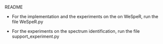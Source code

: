 README

* For the implementation and the experiments on the on WeSpeR, run the file WeSpeR.py

* For the experiments on the spectrum identification, run the file support_experiment.py